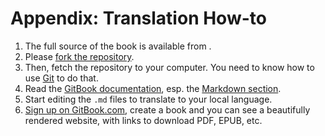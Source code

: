 # Appendix: Translation How-to

1. The full source of the book is available from .
2. Please [fork the repository](https://help.github.com/articles/fork-a-repo).
3. Then, fetch the repository to your computer. You need to know how to use [Git](http://www.git-scm.com) to do that.
4. Read the [GitBook documentation](https://docs.gitbook.com), esp. the [Markdown section](https://docs.gitbook.com/editing-content/markdown).
5. Start editing the `.md` files to translate to your local language.
6. [Sign up on GitBook.com](https://www.gitbook.com), create a book and you can see a beautifully rendered website, with links to download PDF, EPUB, etc.


